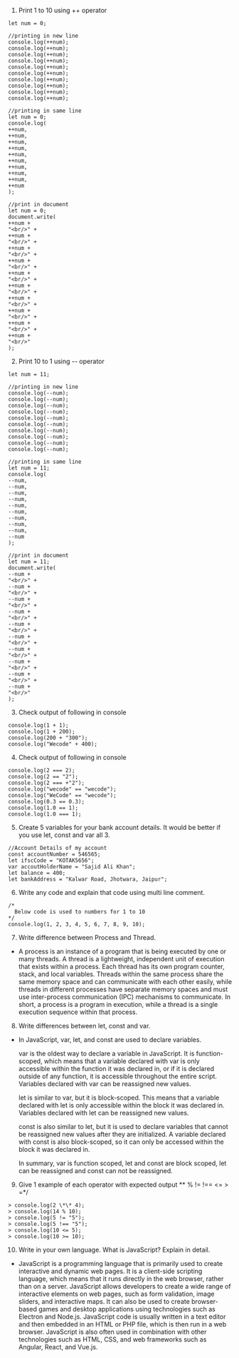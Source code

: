 1. Print 1 to 10 using ++ operator

```
let num = 0;

//printing in new line
console.log(++num);
console.log(++num);
console.log(++num);
console.log(++num);
console.log(++num);
console.log(++num);
console.log(++num);
console.log(++num);
console.log(++num);
console.log(++num);

//printing in same line
let num = 0;
console.log(
++num,
++num,
++num,
++num,
++num,
++num,
++num,
++num,
++num,
++num
);

//print in document
let num = 0;
document.write(
++num +
"<br/>" +
++num +
"<br/>" +
++num +
"<br/>" +
++num +
"<br/>" +
++num +
"<br/>" +
++num +
"<br/>" +
++num +
"<br/>" +
++num +
"<br/>" +
++num +
"<br/>" +
++num +
"<br/>"
);

```

2. Print 10 to 1 using -- operator

```
let num = 11;

//printing in new line
console.log(--num);
console.log(--num);
console.log(--num);
console.log(--num);
console.log(--num);
console.log(--num);
console.log(--num);
console.log(--num);
console.log(--num);
console.log(--num);

//printing in same line
let num = 11;
console.log(
--num,
--num,
--num,
--num,
--num,
--num,
--num,
--num,
--num,
--num
);

//print in document
let num = 11;
document.write(
--num +
"<br/>" +
--num +
"<br/>" +
--num +
"<br/>" +
--num +
"<br/>" +
--num +
"<br/>" +
--num +
"<br/>" +
--num +
"<br/>" +
--num +
"<br/>" +
--num +
"<br/>" +
--num +
"<br/>"
);
```

3. Check output of following in console

```
console.log(1 + 1);
console.log(1 + 200);
console.log(200 + "300");
console.log("Wecode" + 400);
```

4. Check output of following in console

```
console.log(2 === 2);
console.log(2 == "2");
console.log(2 === +"2");
console.log("wecode" == "wecode");
console.log("WeCode" == "wecode");
console.log(0.3 == 0.3);
console.log(1.0 == 1);
console.log(1.0 === 1);
```

5. Create 5 variables for your bank account details. It would be better if you use let, const and var all 3.

```
//Account Details of my account
const accountNumber = 546565;
let ifscCode = "KOTAK5656";
var accoutHolderName = "Sajid Ali Khan";
let balance = 400;
let bankAddress = "Kalwar Road, Jhotwara, Jaipur";
```

6. Write any code and explain that code using multi line comment.

```
/*
  Below code is used to numbers for 1 to 10
*/
console.log(1, 2, 3, 4, 5, 6, 7, 8, 9, 10);
```

7. Write difference between Process and Thread.

- A process is an instance of a program that is being executed by one or many threads. A thread is a lightweight, independent unit of execution that exists within a process. Each thread has its own program counter, stack, and local variables. Threads within the same process share the same memory space and can communicate with each other easily, while threads in different processes have separate memory spaces and must use inter-process communication (IPC) mechanisms to communicate. In short, a process is a program in execution, while a thread is a single execution sequence within that process.

8. Write differences between let, const and var.

- In JavaScript, var, let, and const are used to declare variables.

  var is the oldest way to declare a variable in JavaScript. It is function-scoped, which means that a variable declared with var is only accessible within the function it was declared in, or if it is declared outside of any function, it is accessible throughout the entire script. Variables declared with var can be reassigned new values.

  let is similar to var, but it is block-scoped. This means that a variable declared with let is only accessible within the block it was declared in. Variables declared with let can be reassigned new values.

  const is also similar to let, but it is used to declare variables that cannot be reassigned new values after they are initialized. A variable declared with const is also block-scoped, so it can only be accessed within the block it was declared in.

  In summary, var is function scoped, let and const are block scoped, let can be reassigned and const can not be reassigned.

9. Give 1 example of each operator with expected output
   \*\*
   %
   !=
   !==
   <=
   \> =\*/

```
> console.log(2 \*\* 4);
> console.log(14 % 10);
> console.log(5 != "5");
> console.log(5 !== "5");
> console.log(10 <= 5);
> console.log(10 >= 10);
```

10. Write in your own language. What is JavaScript? Explain in detail.

- JavaScript is a programming language that is primarily used to create interactive and dynamic web pages. It is a client-side scripting language, which means that it runs directly in the web browser, rather than on a server. JavaScript allows developers to create a wide range of interactive elements on web pages, such as form validation, image sliders, and interactive maps. It can also be used to create browser-based games and desktop applications using technologies such as Electron and Node.js. JavaScript code is usually written in a text editor and then embedded in an HTML or PHP file, which is then run in a web browser. JavaScript is also often used in combination with other technologies such as HTML, CSS, and web frameworks such as Angular, React, and Vue.js.

